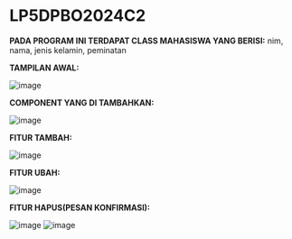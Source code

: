 # LP5DPBO2024C2

**PADA PROGRAM INI TERDAPAT CLASS MAHASISWA YANG BERISI:**
nim, nama, jenis kelamin, peminatan


**TAMPILAN AWAL:**

![image](https://github.com/roozenn/LP5DPBO2024C2/assets/151520468/1a73b925-61b7-4fc1-9bc1-9e0872cd217c)



**COMPONENT YANG DI TAMBAHKAN:**

![image](https://github.com/roozenn/LP5DPBO2024C2/assets/151520468/a3db2750-d1b7-4071-bbd5-74285d61c3e1)



**FITUR TAMBAH:**

![image](https://github.com/roozenn/LP5DPBO2024C2/assets/151520468/3940844b-1c1c-4f22-b227-e48b724d4288)



**FITUR UBAH:**

![image](https://github.com/roozenn/LP5DPBO2024C2/assets/151520468/5b7b2338-33bd-4a94-8401-7cfbde9e41b4)



**FITUR HAPUS(PESAN KONFIRMASI):**

![image](https://github.com/roozenn/LP5DPBO2024C2/assets/151520468/fd622d3b-adaf-4d6d-a202-621c65a83d42)
![image](https://github.com/roozenn/LP5DPBO2024C2/assets/151520468/c9272b92-c4a3-4f00-a589-9a04090c463a)
